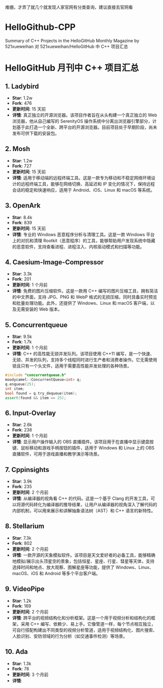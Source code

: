 难绷，才弄了就几个就发现人家官网有分类查询，建议直接去官网看

# HelloGithub-CPP
Summary of C++ Projects in the HelloGitHub Monthly Magazine by 521xueweihan
对 521xueweihan/HelloGitHub 中 C++ 项目汇总 

# HelloGitHub 月刊中 C++ 项目汇总
## 1. Ladybird
- **Star**: 1.2w
- **Fork**: 476
- **更新时间**: 15 天前
- **详情**: 真正独立的开源浏览器。该项目作者旨在从头构建一个真正独立的 Web 浏览器，他从自己编写的 SerenityOS 操作系统中分离出浏览器引擎部分，计划基于此打造一个全新、跨平台的开源浏览器。目前项目处于早期阶段，尚未发布可供下载的安装包。
## 2. Mosh
- **Star**: 1.2w
- **Fork**: 727
- **更新时间**: 15 天前
- **详情**: 适用于移动端的远程终端工具。这是一款专为移动和不稳定网络环境设计的远程终端工具，能够在网络切换、高延迟和 IP 变化的情况下，保持远程会话的稳定和快速响应，适用于 Android、iOS、Linux 和 macOS 等系统。
## 3. OpenArk
- **Star**: 8.4k
- **Fork**: 839
- **更新时间**: 15 天前
- **详情**: 专业的 Windows 恶意程序分析与清理工具。这是一款 Windows 平台上的对抗和清理 Rootkit（恶意程序）的工具，能够帮助用户发现系统中隐藏的恶意软件，支持查看进程、进程注入、内核驱动模式和扫描等功能。
## 4. Caesium-Image-Compressor
- **Star**: 3.3k
- **Fork**: 201
- **更新时间**: 1 个月前
- **详情**: 免费的图片压缩软件。这是一款用 C++ 编写的图片压缩工具，拥有简洁的中文界面，支持 JPG、PNG 和 WebP 格式的无损压缩，同时具备实时预览和批量处理功能。此外，还提供了 Windows、Linux 和 macOS 客户端，以及无需安装的 Web 版本。
## 5. Concurrentqueue
- **Star**: 9.5k
- **Fork**: 1.7k
- **更新时间**: 1 个月前
- **详情**: C++ 的高性能无锁并发队列。该项目使用 C++11 编写，是一个快速、无锁、并发的队列，支持多个线程同时进行生产者和消费者操作。它无需使用锁且只有一个头文件，适用于需要高性能并发处理的各种场景。
```cpp
#include "concurrentqueue.h"
moodycamel::ConcurrentQueue<int> q;
q.enqueue(25);
int item;
bool found = q.try_dequeue(item);
assert(found && item == 25);
```
## 6. Input-Overlay
- **Star**: 2.6k
- **Fork**: 238
- **更新时间**: 1 个月前
- **详情**: 显示用户操作输入的 OBS 直播插件。该项目用于在直播中显示键盘按键、鼠标移动和游戏手柄按钮的插件，适用于 Windows 和 Linux 上的 OBS 直播软件，可用于游戏直播和教学演示等场景。
## 7. Cppinsights
- **Star**: 3.9k
- **Fork**: 235
- **更新时间**: 2 个月前
- **详情**: 从编译器的视角看 C++ 的代码。这是一个基于 Clang 的开发工具，可以将源代码转化为编译器的推导结果，让用户从编译器的视角深入了解代码的内部机制，可以用来展示和讲解抽象语法树（AST）和 C++ 语言的新特性。
## 8. Stellarium
- **Star**: 7.3k
- **Fork**: 802
- **更新时间**: 2 个月前
- **详情**: 一款开源的天象模拟软件。该项目是天文爱好者的必备工具，能够精确地模拟/展示出头顶星空的景象，包括恒星、星座、行星、彗星等天体，支持选择时间和地点、放大观察、图解星座等功能，提供了 Windows、Linux、macOS、iOS 和 Android 等多个平台客户端。
## 9. VideoPipe
- **Star**: 1.2k
- **Fork**: 169
- **更新时间**: 2 个月前
- **详情**: 跨平台的视频结构化和分析框架。这是一个用于视频分析和结构化的框架，采用 C++ 编写、依赖少、易上手。它像管道一样，每个节点相互独立，可自行搭配构建出不同类型的视频分析管道，适用于视频结构化、图片搜索、人脸识别、安防领域的行为分析（如交通事件检测）等场景。
## 10. Ada
- **Star**: 1.3k
- **Fork**: 78
- **更新时间**: 3 个月前
- **详情**:

